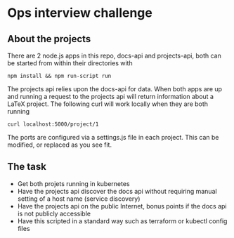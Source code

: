 # Ops interview challenge

## About the projects

There are 2 node.js apps in this repo, docs-api and projects-api, both can be started from within their directories with

`npm install && npm run-script run`

The projects api relies upon the docs-api for data. When both apps are up and running a request to the projects api
will return information about a LaTeX project. The following curl will work locally when they are both running

`curl localhost:5000/project/1`

The ports are configured via a settings.js file in each project. This can be modified, or replaced as you see fit.


## The task

* Get both projets running in kubernetes
* Have the projects api discover the docs api without requiring manual setting of a host name (service discovery)
* Have the projects api on the public Internet, bonus points if the docs api is not publicly accessible
* Have this scripted in a standard way such as terraform or kubectl config files